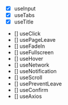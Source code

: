 - [x] useInput
- [x] useTabs
- [x] useTitle
- [] useClick
- [] usePageLeave
- [] useFadeIn
- [] useFullscreen
- [] useHover
- [] useNetwork
- [] useNotification
- [] useScroll
- [] usePreventLeave
- [] useConfirm
- [] useAxios
